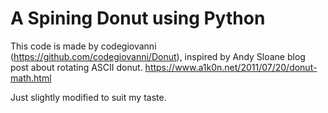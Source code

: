 # A Spining Donut using Python

This code is made by codegiovanni (https://github.com/codegiovanni/Donut),
inspired by Andy Sloane blog post about rotating ASCII donut. https://www.a1k0n.net/2011/07/20/donut-math.html

Just slightly modified to suit my taste.
